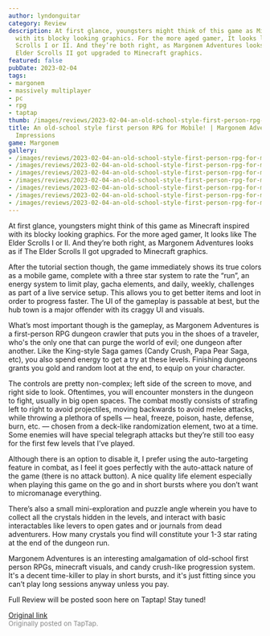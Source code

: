```yaml
---
author: lyndonguitar
category: Review
description: At first glance, youngsters might think of this game as Minecraft inspired
  with its blocky looking graphics. For the more aged gamer, It looks like The Elder
  Scrolls I or II. And they’re both right, as Margonem Adventures looks as if The
  Elder Scrolls II got upgraded to Minecraft graphics.
featured: false
pubDate: 2023-02-04
tags:
- margonem
- massively multiplayer
- pc
- rpg
- taptap
thumb: /images/reviews/2023-02-04-an-old-school-style-first-person-rpg-for-mobile--margonem-adventures---first-impressions-0.avif
title: An old-school style first person RPG for Mobile! | Margonem Adventures - First
  Impressions
game: Margonem
gallery:
- /images/reviews/2023-02-04-an-old-school-style-first-person-rpg-for-mobile--margonem-adventures---first-impressions-0.avif
- /images/reviews/2023-02-04-an-old-school-style-first-person-rpg-for-mobile--margonem-adventures---first-impressions-1.avif
- /images/reviews/2023-02-04-an-old-school-style-first-person-rpg-for-mobile--margonem-adventures---first-impressions-2.avif
- /images/reviews/2023-02-04-an-old-school-style-first-person-rpg-for-mobile--margonem-adventures---first-impressions-3.avif
- /images/reviews/2023-02-04-an-old-school-style-first-person-rpg-for-mobile--margonem-adventures---first-impressions-4.avif
- /images/reviews/2023-02-04-an-old-school-style-first-person-rpg-for-mobile--margonem-adventures---first-impressions-5.avif
- /images/reviews/2023-02-04-an-old-school-style-first-person-rpg-for-mobile--margonem-adventures---first-impressions-6.avif
---
```

At first glance, youngsters might think of this game as Minecraft inspired with its blocky looking graphics. For the more aged gamer, It looks like The Elder Scrolls I or II. And they’re both right, as Margonem Adventures looks as if The Elder Scrolls II got upgraded to Minecraft graphics.

After the tutorial section though, the game immediately shows its true colors as a mobile game, complete with a three star system to rate the “run”, an energy system to limit play, gacha elements, and daily, weekly, challenges as part of a live service setup. This allows you to get better items and loot in order to progress faster. The UI of the gameplay is passable at best, but the hub town is a major offender with its craggy UI and visuals.

What’s most important though is the gameplay, as Margonem Adventures is a first-person RPG dungeon crawler that puts you in the shoes of a traveler, who's the only one that can purge the world of evil; one dungeon after another. Like the King-style Saga games (Candy Crush, Papa Pear Saga, etc), you also spend energy to get a try at these levels. Finishing dungeons grants you gold and random loot at the end, to equip on your character.

The controls are pretty non-complex; left side of the screen to move, and right side to look. Oftentimes, you will encounter monsters in the dungeon to fight, usually in big open spaces. The combat mostly consists of strafing left to right to avoid projectiles, moving backwards to avoid melee attacks, while throwing a plethora of spells — heal, freeze, poison, haste, defense, burn, etc. — chosen from a deck-like randomization element, two at a time. Some enemies will have special telegraph attacks but they’re still too easy for the first few levels that I’ve played.

Although there is an option to disable it, I prefer using the auto-targeting feature in combat, as I feel it goes perfectly with the auto-attack nature of the game (there is no attack button). A nice quality life element especially when playing this game on the go and in short bursts where you don’t want to micromanage everything.

There’s also a small mini-exploration and puzzle angle wherein you have to collect all the crystals hidden in the levels, and interact with basic interactables like levers to open gates and or journals from dead adventurers. How many crystals you find will constitute your 1-3 star rating at the end of the dungeon run.

Margonem Adventures is an interesting amalgamation of old-school first person RPGs, minecraft visuals, and candy crush-like progression system. It's a decent time-killer to play in short bursts, and it's just fitting since you can’t play long sessions anyway unless you pay.

Full Review will be posted soon here on Taptap! Stay tuned!

[Original link](https://www.taptap.io/post/4436302)<br><span style="font-size: 0.95em; color: #888;">Originally posted on TapTap.</span>